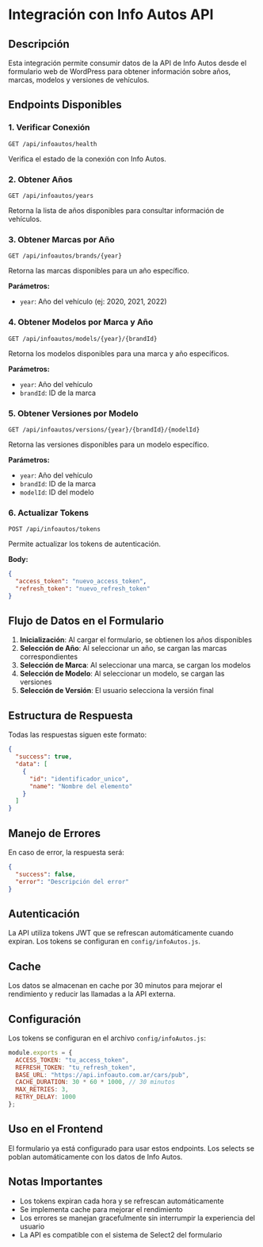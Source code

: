 # Integración con Info Autos API

## Descripción
Esta integración permite consumir datos de la API de Info Autos desde el formulario web de WordPress para obtener información sobre años, marcas, modelos y versiones de vehículos.

## Endpoints Disponibles

### 1. Verificar Conexión
```
GET /api/infoautos/health
```
Verifica el estado de la conexión con Info Autos.

### 2. Obtener Años
```
GET /api/infoautos/years
```
Retorna la lista de años disponibles para consultar información de vehículos.

### 3. Obtener Marcas por Año
```
GET /api/infoautos/brands/{year}
```
Retorna las marcas disponibles para un año específico.

**Parámetros:**
- `year`: Año del vehículo (ej: 2020, 2021, 2022)

### 4. Obtener Modelos por Marca y Año
```
GET /api/infoautos/models/{year}/{brandId}
```
Retorna los modelos disponibles para una marca y año específicos.

**Parámetros:**
- `year`: Año del vehículo
- `brandId`: ID de la marca

### 5. Obtener Versiones por Modelo
```
GET /api/infoautos/versions/{year}/{brandId}/{modelId}
```
Retorna las versiones disponibles para un modelo específico.

**Parámetros:**
- `year`: Año del vehículo
- `brandId`: ID de la marca
- `modelId`: ID del modelo

### 6. Actualizar Tokens
```
POST /api/infoautos/tokens
```
Permite actualizar los tokens de autenticación.

**Body:**
```json
{
  "access_token": "nuevo_access_token",
  "refresh_token": "nuevo_refresh_token"
}
```

## Flujo de Datos en el Formulario

1. **Inicialización**: Al cargar el formulario, se obtienen los años disponibles
2. **Selección de Año**: Al seleccionar un año, se cargan las marcas correspondientes
3. **Selección de Marca**: Al seleccionar una marca, se cargan los modelos
4. **Selección de Modelo**: Al seleccionar un modelo, se cargan las versiones
5. **Selección de Versión**: El usuario selecciona la versión final

## Estructura de Respuesta

Todas las respuestas siguen este formato:

```json
{
  "success": true,
  "data": [
    {
      "id": "identificador_unico",
      "name": "Nombre del elemento"
    }
  ]
}
```

## Manejo de Errores

En caso de error, la respuesta será:

```json
{
  "success": false,
  "error": "Descripción del error"
}
```

## Autenticación

La API utiliza tokens JWT que se refrescan automáticamente cuando expiran. Los tokens se configuran en `config/infoAutos.js`.

## Cache

Los datos se almacenan en cache por 30 minutos para mejorar el rendimiento y reducir las llamadas a la API externa.

## Configuración

Los tokens se configuran en el archivo `config/infoAutos.js`:

```javascript
module.exports = {
  ACCESS_TOKEN: "tu_access_token",
  REFRESH_TOKEN: "tu_refresh_token",
  BASE_URL: "https://api.infoauto.com.ar/cars/pub",
  CACHE_DURATION: 30 * 60 * 1000, // 30 minutos
  MAX_RETRIES: 3,
  RETRY_DELAY: 1000
};
```

## Uso en el Frontend

El formulario ya está configurado para usar estos endpoints. Los selects se poblan automáticamente con los datos de Info Autos.

## Notas Importantes

- Los tokens expiran cada hora y se refrescan automáticamente
- Se implementa cache para mejorar el rendimiento
- Los errores se manejan gracefulmente sin interrumpir la experiencia del usuario
- La API es compatible con el sistema de Select2 del formulario
